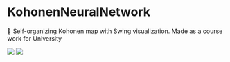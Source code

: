 # KohonenNeuralNetwork
🧠 Self-organizing Kohonen map with Swing visualization. Made as a course work for University 

<img src = "https://sun9-51.userapi.com/impg/wPG0jv71aQfNIvmxwYMUTv7MyEKe1UnYeV0Pvg/P5ayHTFpLvA.jpg?size=780x560&quality=96&sign=fe4d37e1534e12316b145d085e8d6649&type=album"/>
<img src = "https://sun9-69.userapi.com/impg/ph6jwdZNpgng_H3I1-JoMr9BeQt2ZdaraMGdig/JPLxh93EiuU.jpg?size=788x566&quality=96&sign=c7f217fd3825be684ba5c7f64cfcef7a&type=album"/>
